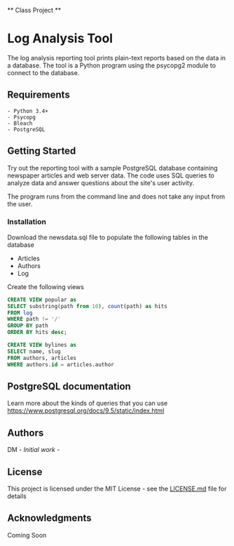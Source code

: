 ** Class Project **

# Log Analysis Tool

The log analysis reporting tool prints plain-text reports based on the data in a database. The tool is a Python program using the psycopg2 module to connect to the database.

## Requirements

```
- Python 3.4+
- Psycopg
- Bleach
- PostgreSQL
```

## Getting Started

Try out the reporting tool with a sample PostgreSQL database containing newspaper articles and web server data. The code uses SQL queries to analyze data and answer questions about the site's user activity.

The program runs from the command line and does not take any input from the user.

### Installation

Download the newsdata.sql file to populate the following tables in the database

  * Articles 
  * Authors 
  * Log

Create the following views

  ```sql
CREATE VIEW popular as
SELECT substring(path from 10), count(path) as hits
FROM log
WHERE path != '/'
GROUP BY path
ORDER BY hits desc;
  ```
  
```sql
CREATE VIEW bylines as
SELECT name, slug
FROM authors, articles
WHERE authors.id = articles.author
```
## PostgreSQL documentation

Learn more about the kinds of queries that you can use https://www.postgresql.org/docs/9.5/static/index.html

## Authors

DM - *Initial work* - 

## License

This project is licensed under the MIT License - see the [LICENSE.md](LICENSE.md) file for details

## Acknowledgments

Coming Soon
